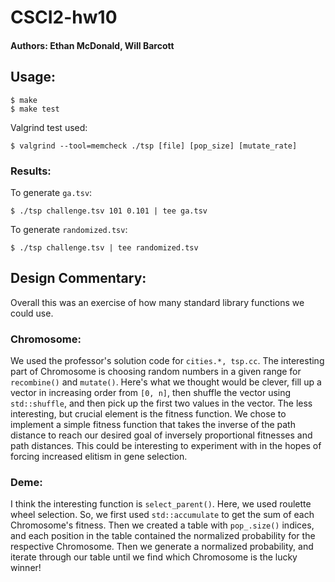 # CSCI2-hw10
#### Authors: Ethan McDonald, Will Barcott

## Usage:
```
$ make
$ make test
```
Valgrind test used:
```
$ valgrind --tool=memcheck ./tsp [file] [pop_size] [mutate_rate]
```

### Results:
To generate ```ga.tsv```:
```
$ ./tsp challenge.tsv 101 0.101 | tee ga.tsv
```
To generate ```randomized.tsv```:
```
$ ./tsp challenge.tsv | tee randomized.tsv
```

## Design Commentary:
Overall this was an exercise of how many standard library functions we could use.

### Chromosome:
We used the professor's solution code for ```cities.*, tsp.cc```. The interesting part of Chromosome is choosing random numbers in a given range
for ```recombine()``` and ```mutate()```. Here's what we thought would be clever, fill up a vector in increasing order from ```[0, n]```, then
shuffle the vector using ```std::shuffle```, and then pick up the first two values in the vector. The less interesting, but crucial element is the fitness function. We chose to implement a simple fitness function that takes the inverse of the path distance to reach our desired goal of inversely proportional fitnesses and path distances. This could be interesting to experiment with in the hopes of forcing increased elitism in gene selection.

### Deme:
I think the interesting function is ```select_parent()```. Here, we used roulette wheel selection. So, we first used ```std::accumulate``` to get the sum of each Chromosome's fitness. Then we created a table with ```pop_.size()``` indices, and each position in the table contained the normalized probability for the respective Chromosome. Then we generate a normalized probability, and iterate through our table until we find which Chromosome is the lucky winner!